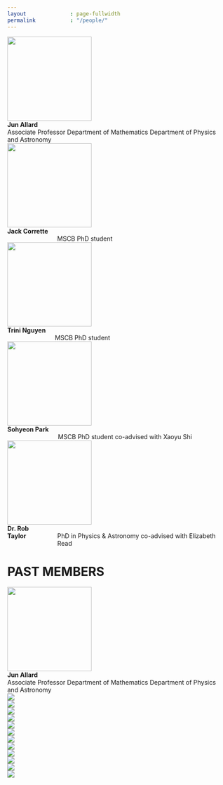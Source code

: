```yaml
---
layout              : page-fullwidth
permalink           : "/people/"
---
```



<div class="row">
<div class="column small-12 medium-12 large-8">

<div class="row">
    <div class="columns small-4">
        <img src="{{ site.urlimg }}photojun.jpg" width="192">
    </div>
    <!--<div class="column small-8 align-self-middle" style="webkit-align-self: center;ms-flex-item-align:center;ms-grid-row-align: center;align-self: center;">-->
    <div class="column small-8 align-self-middle">
        <b>Jun Allard</b><br>
        Associate Professor
        Department of Mathematics
        Department of Physics and Astronomy
    </div>
</div>
<div class="row">
    <div class="columns small-4">
        <img src="{{ site.urlimg }}Afavicon-192x192.png" width="192">
    </div>
    <div class="columns small-8">
        <b>Jack Corrette</b><br>
        MSCB PhD student
    </div>
</div>
<div class="row">
    <div class="columns small-4">
        <img src="{{ site.urlimg }}Afavicon-192x192.png" width="192">
    </div>
    <div class="columns small-8">
        <b>Trini Nguyen</b><br>
        MSCB PhD student
    </div>
</div>
<div class="row">
    <div class="columns small-4">
        <img src="{{ site.urlimg }}Afavicon-192x192.png" width="192">
    </div>
    <div class="columns small-8">
        <b>Sohyeon Park</b><br>
        MSCB PhD student
        co-advised with Xaoyu Shi
    </div>
</div>
<div class="row">
    <div class="columns small-4">
        <img src="{{ site.urlimg }}Afavicon-192x192.png" width="192">
    </div>
    <div class="columns small-8">
        <b>Dr. Rob Taylor</b><br>
        PhD in Physics & Astronomy
        co-advised with Elizabeth Read
    </div>
</div>






<div class="row">
<div class="columns small-12"><h1>PAST MEMBERS</h1></div>
</div>
<div class="row">
    <div class="columns small-4">
        <img src="{{ site.urlimg }}Afavicon-192x192.png" width="192">
    </div>
    <div class="columns small-8">
    <div style="display:table;width:100%;height:100%;">
				<div style="display:table-cell;width:100%;vertical-align:middle;">
        <b>Jun Allard</b><br>
        Associate Professor
        Department of Mathematics
        Department of Physics and Astronomy
    </div>
    </div>
    </div>
</div>
</div>

<!-- Photos of fun -->
<!-- 2019 -->
<div class="column small-12 medium-12 large-4">
    <img src="{{ site.urlimg }}sohyeon2019.jpg">
</div>
<div class="column small-12 medium-12 large-4">
    <img src="{{ site.urlimg }}group19f.jpg" >
</div>
<div class="column small-12 medium-12 large-4">
    <img src="{{ site.urlimg }}img_20191126_114741.jpg" >
</div>
<div class="column small-12 medium-12 large-4">
    <img src="{{ site.urlimg }}matt2019.jpg">
</div>
<!-- 2018 -->
<div class="column small-12 medium-12 large-4">
    <img src="{{ site.urlimg }}20180330allardgroupphoto.jpeg">
</div>
<div class="column small-12 medium-12 large-4">
    <img src="{{ site.urlimg }}39273544_10156593333079694_8710688989096443904_n.jpg">
</div>
<!-- 2017 -->
<div class="column small-12 medium-12 large-4">
    <img src="{{ site.urlimg }}img_20170422_153511.jpg" >
</div>
<div class="column small-12 medium-12 large-4">
    <img src="{{ site.urlimg }}img_20170402_022106.jpg" >
</div>
<!-- 2016 -->
<div class="column small-12 medium-12 large-4">
    <img src="{{ site.urlimg }}img_0064.jpg" >
</div>
<!-- 2015 -->
<div class="column small-12 medium-12 large-4">
    <img src="{{ site.urlimg }}allardlab2015largecropped512.jpeg" >
</div>
<!-- 2014 -->
<div class="column small-12 medium-12 large-4">
    <img src="{{ site.urlimg }}photoderekbiophys2014_390px.jpeg">
</div>
<div class="column small-12 medium-12 large-4">
    <img src="{{ site.urlimg }}photogroup390px.jpeg">
</div>
</div> <!-- done row -->


